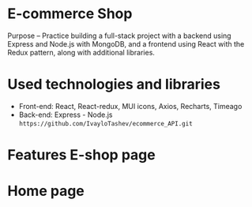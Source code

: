 # E-commerce Shop

Purpose – Practice building a full-stack project with a backend using Express and Node.js with MongoDB, and a frontend using React with the Redux pattern, along with additional libraries.

# Used technologies and libraries
- Front-end: React, React-redux, MUI icons, Axios, Recharts, Timeago
- Back-end: Express - Node.js  `https://github.com/IvayloTashev/ecommerce_API.git`

# Features E-shop page

# Home page

